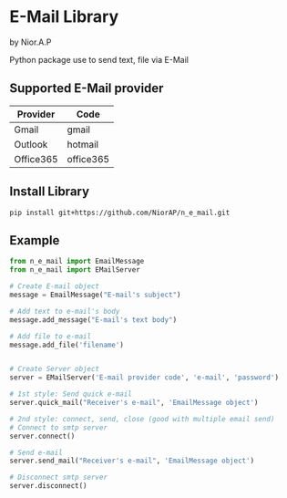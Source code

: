 # E-Mail Library
by Nior.A.P

Python package use to send text, file via E-Mail

## Supported E-Mail provider
| Provider  | Code      |
| ---       | ---       |
| Gmail     | gmail     |
| Outlook   | hotmail   |
| Office365 | office365 |

## Install Library
```shell script
pip install git+https://github.com/NiorAP/n_e_mail.git
```

## Example
```python
from n_e_mail import EmailMessage
from n_e_mail import EMailServer

# Create E-mail object
message = EmailMessage("E-mail's subject")

# Add text to e-mail's body
message.add_message("E-mail's text body")

# Add file to e-mail
message.add_file('filename')


# Create Server object
server = EMailServer('E-mail provider code', 'e-mail', 'password')

# 1st style: Send quick e-mail
server.quick_mail("Receiver's e-mail", 'EmailMessage object')

# 2nd style: connect, send, close (good with multiple email send)
# Connect to smtp server
server.connect()

# Send e-mail
server.send_mail("Receiver's e-mail", 'EmailMessage object')

# Disconnect smtp server
server.disconnect()
```